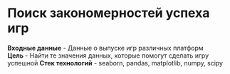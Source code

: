 # Поиск закономерностей успеха игр

**Входные данные** - Данные о выпуске игр различных платформ <br>
**Цель** - Найти те значения данных, которые помогут сделать игру успешной
**Стек технологий** - seaborn, pandas, matplotlib, numpy, scipy

